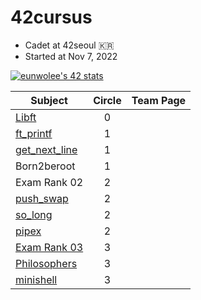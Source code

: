 # 42cursus
- Cadet at 42seoul 🇰🇷
- Started at Nov 7, 2022

[![eunwolee's 42 stats](https://badge.mediaplus.ma/darkblue/eunwolee?1337Badge=off&UM6P=off)](https://github.com/oakoudad/badge42)

|Subject|Circle|Team Page|
|-------|:----:|:---:|
|[Libft](https://github.com/EUNWOOLEEE/42cursus/tree/main/Libft)|0
|[ft_printf](https://github.com/EUNWOOLEEE/42cursus/tree/main/ft_printf)|1
|[get_next_line](https://github.com/EUNWOOLEEE/42cursus/tree/main/ft_printf)|1
|Born2beroot|1
|Exam Rank 02|2
|[push_swap](https://github.com/EUNWOOLEEE/42cursus/tree/main/push_swap)|2
|[so_long](https://github.com/EUNWOOLEEE/42cursus/tree/main/so_long)|2
|[pipex](https://github.com/EUNWOOLEEE/42cursus/tree/main/pipex)|2
|[Exam Rank 03](https://github.com/EUNWOOLEEE/42cursus/tree/main/exam/exam03)|3
|[Philosophers](https://github.com/EUNWOOLEEE/42cursus/tree/main/philosophers)|3
|[minishell](https://github.com/EUNWOOLEEE/Minishell)|3


